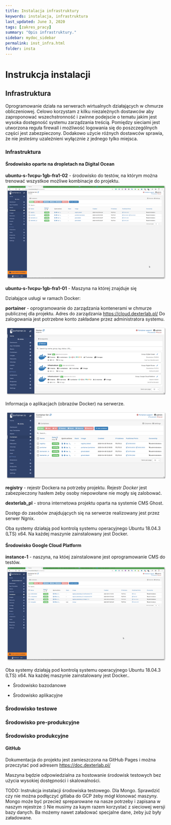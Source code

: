 ```yaml
---
title: Instalacja infrastruktury
keywords: instalacja, infrastruktura
last_updated: June 3, 2020
tags: [zakres_pracy]
summary: "Opis infrastruktury."
sidebar: mydoc_sidebar
permalink: inst_infra.html
folder: insta
---
```

# Instrukcja instalacji 


## Infrastruktura


Oprogramowanie działa na serwerach wirtualnych działających w chmurze obliczeniowej. Celowo korzystam z kilku niezależnych dostawców aby zaproponować wszechstronność i zwinne podejscie o tematu jakim jest wysoka dostępność systemu zarządzania treścią. Pomiędzy sieciami jest utworzona reguła firewall i możliwość logowania się do poszczególnych części jest zabezpieczony. Dodakowo użycie różnych dostawców sprawia, że nie jesteśmy uzależnieni wyłącznie z jednego tylko miejsca.

### Infrastruktura


#### Środowisko oparte na dropletach na Digital Ocean

**ubuntu-s-1vcpu-1gb-fra1-02** - środowisko do testów, na którym można trenować wszystkoe możliwe kombinacje do projektu.
![ubuntu-s-1vcpu-1gb-fra1-02](/images/insta/inst_infra_01.png)
    

**ubuntu-s-1vcpu-1gb-fra1-01** - Maszyna na której znajduje się
    
Działające usługi w ramach Docker:
    
**portainer** - oprogramowanie do zarządzania kontenerami w chmurze publicznej dla projektu.
Adres do zarządzania https://cloud.dexterlab.pl/
Do zalogowania jest potrzebne konto zakładane przez administratora systemu.

![Portainer 01](/images/insta/Portainer_01.png)

Informacja o aplikacjach (obrazów Docker) na serwerze. 

![Portainer 02](/images/insta/Portainer_02.png)

**registry** - rejestr Dockera na potrzeby projektu. Rejestr *Docker* jest zabezpieczony hasłem żeby osoby niepowołane nie mogły się zalobować.

**dexterlab_pl** - strona internetowa projektu oparta na systemie CMS Ghost. 


Dostęp do zasobów znajdujących się na serwerze realizowany jest przez serwer Ngnix.

Oba systemy działają pod kontrolą systemu operacyjnego Ubuntu 18.04.3 (LTS) x64. Na każdej maszynie zainstalowany jest Docker.

#### Środowisko Google Cloud Platform

**instance-1** - naszyna, na któej zainstalowane jest oprogramowanie CMS do testów.
![instance-1](/images/insta/inst_infra_02.png)


Oba systemy działają pod kontrolą systemu operacyjnego Ubuntu 18.04.3 (LTS) x64. Na każdej maszynie zainstalowany jest Docker..


* Środowisko bazodanowe

* Środowisko aplikacyjne

### Środowisko testowe

### Środowisko pre-produkcyjne

### Środowisko produkcyjne


#### GitHub

Dokumentacja do projektu jest zamieszczona na GitHub Pages i można przeczytać pod adresem https://doc.dexterlab.pl/

Maszyna będzie odpowiedzialna za hostowanie środowisk testowych bez użycia wysokiej dostępności i skalowalności.

TODO: Instrukcja instalacji środowiska testowego. Dla Mongo. Sprawdzić czy nie można podłączyć gitlaba do GCP żeby mógł klonować maszyny. Mongo może być przecież spreparowane na nasze potrzeby i zapisana w naszym rejestrze :) Nie musimy za kaym razem korzystać z sieciowej wersji bazy danych. Ba możemy nawet załadować specjalne dane, żeby już były załadowane. 

